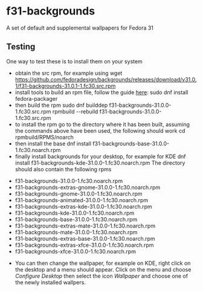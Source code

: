 # f31-backgrounds
A set of default and supplemental wallpapers for Fedora 31

## Testing

One way to test these is to install them on your system
* obtain the src rpm, for example using
   wget https://github.com/fedoradesign/backgrounds/releases/download/v31.0.1/f31-backgrounds-31.0.1-1.fc30.src.rpm
* install tools to build an rpm file, follow the guide [here](https://fedoramagazine.org/how-rpm-packages-are-made-the-source-rpm/):
   sudo dnf install fedora-packager
* then build the rpm
   sudo dnf builddep f31-backgrounds-31.0.0-1.fc30.src.rpm
   rpmbuild --rebuild f31-backgrounds-31.0.0-1.fc30.src.rpm
* to install the rpm go to the directory where it has been built, assuming the commands above have been used, the following should work
   cd rpmbuild/RPMS/noarch
* then install the base
   dnf install f31-backgrounds-base-31.0.0-1.fc30.noarch.rpm
* finally install backgrounds for your desktop, for example for KDE
   dnf install f31-backgrounds-kde-31.0.0-1.fc30.noarch.rpm
The directory should also contain the following rpms
+ f31-backgrounds-31.0.0-1.fc30.noarch.rpm              
+ f31-backgrounds-extras-gnome-31.0.0-1.fc30.noarch.rpm  
+ f31-backgrounds-gnome-31.0.0-1.fc30.noarch.rpm
+ f31-backgrounds-animated-31.0.0-1.fc30.noarch.rpm     
+ f31-backgrounds-extras-kde-31.0.0-1.fc30.noarch.rpm    
+ f31-backgrounds-kde-31.0.0-1.fc30.noarch.rpm
+ f31-backgrounds-base-31.0.0-1.fc30.noarch.rpm         
+ f31-backgrounds-extras-mate-31.0.0-1.fc30.noarch.rpm   
+ f31-backgrounds-mate-31.0.0-1.fc30.noarch.rpm
+ f31-backgrounds-extras-base-31.0.0-1.fc30.noarch.rpm  
+ f31-backgrounds-extras-xfce-31.0.0-1.fc30.noarch.rpm   
+ f31-backgrounds-xfce-31.0.0-1.fc30.noarch.rpm

* You can then change the wallpaper, for example on KDE, right click on the desktop and a menu should appear. Click on the menu and choose *Configure Desktop* then select the icon *Wallpaper* and choose one of the newly installed wallpers.
   
